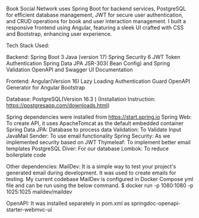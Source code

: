 Book Social Network uses Spring Boot for backend services, PostgreSQL for efficient database management, JWT for secure user authentication, and CRUD operations for book and user interaction management. I built a responsive frontend using Angular, featuring a sleek UI crafted with CSS and Bootstrap, enhancing user experience.

Tech Stack Used:

Backend:
Spring Boot 3
Java (version 17)
Spring Security 6
JWT Token Authentication
Spring Data JPA
JSR-303( Bean Config) and Spring Validation
OpenAPI and Swagger UI Documentation

Frontend:
Angular(Version 16)
Lazy Loading
Authentication Guard
OpenAPI Generator for Angular
Bootstrap

Database: PostgreSQL(Version 16.3 )
(Installation Instruction: https://postgresapp.com/downloads.html)

Spring dependencies were installed from https://start.spring.io
Spring Web: To create API, it uses ApacheTomcat as the default embedded container
Spring Data JPA: Database to process data
Validation: To Validate Input
JavaMail Sender: To use email functionality 
Spring Security: As we implemented security based on JWT 
Thymeleaf: To implement better email templates
PostgreSQL Diver: For our database
Lombok: To reduce boilerplate code

Other dependencies:
MailDev: It is a simple way to test your project's generated email during development. It was used to create emails for testing.
My current codebase MailDev is configured in Docker Compose yml file and can be run using the below command.
$ docker run -p 1080:1080 -p 1025:1025 maildev/maildev

OpenAPI: It was installed separately in pom.xml as springdoc-openapi-starter-webmvc-ui 


